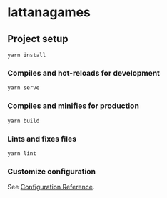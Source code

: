 # lattanagames

## Project setup

`yarn install`

### Compiles and hot-reloads for development

`yarn serve`

### Compiles and minifies for production

`yarn build`

### Lints and fixes files

`yarn lint`

### Customize configuration

See [Configuration Reference](https://cli.vuejs.org/config/).

